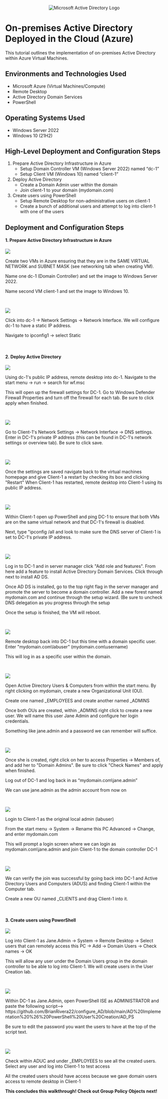 <p align="center">
<img src="https://i.imgur.com/pU5A58S.png" alt="Microsoft Active Directory Logo"/>
</p>

<h1>On-premises Active Directory Deployed in the Cloud (Azure)</h1>
This tutorial outlines the implementation of on-premises Active Directory within Azure Virtual Machines.<br />


<h2>Environments and Technologies Used</h2>

- Microsoft Azure (Virtual Machines/Compute)
- Remote Desktop
- Active Directory Domain Services
- PowerShell

<h2>Operating Systems Used </h2>

- Windows Server 2022
- Windows 10 (21H2)

<h2>High-Level Deployment and Configuration Steps</h2>

1) Prepare Active Directory Infrastructure in Azure
    - Setup Domain Controller VM (Windows Server 2022) named “dc-1”
    - Setup Client VM (Windows 10) named “client-1”
2) Deploy Active Directory
    - Create a Domain Admin user within the domain
    - Join client-1 to your domain (mydomain.com)
3) Create users using PowerShell
    - Setup Remote Desktop for non-administrative users on client-1
    - Create a bunch of additional users and attempt to log into client-1 with one of the users


<h2>Deployment and Configuration Steps</h2>

<h4>1. Prepare Active Directory Infrastructure in Azure</h4>
<p>
<img src="https://github.com/BrianRivera22/configure_AD/blob/main/AD%20Implementation%20%26%20PowerShell%20User%20Creation/1.png"/>
</p>
<p>
Create two VMs in Azure ensuring that they are in the SAME VIRTUAL NETWORK and SUBNET MASK (see networking tab when creating VM).

Name one dc-1 (Domain Controller) and set the image to Windows Server 2022.

Name second VM client-1 and set the image to Windows 10.
</p>
<br />

<p>
<img src="https://github.com/BrianRivera22/configure_AD/blob/main/AD%20Implementation%20%26%20PowerShell%20User%20Creation/2.png"/>
</p>
<p>
Click into dc-1 -> Network Settings -> Network Interface. We will configure dc-1 to have a static IP address.

Navigate to ipconfig1 -> select Static
</p>
<br />

<h4>2. Deploy Active Directory</h4>
<p>
<img src="https://github.com/BrianRivera22/configure_AD/blob/main/AD%20Implementation%20%26%20PowerShell%20User%20Creation/3.png"/>
</p>
<p>
Using dc-1's public IP address, remote desktop into dc-1. Navigate to the start menu -> run -> search for wf.msc

This will open up the firewall settings for DC-1. Go to Windows Defender Firewall Properties and turn off the firewall for each tab. Be sure to click apply when finished.
</p>
<br />

<p>
<img src="https://github.com/BrianRivera22/configure_AD/blob/main/AD%20Implementation%20%26%20PowerShell%20User%20Creation/4.png"/>
</p>
<p>
Go to Client-1's Network Settings -> Network Interface -> DNS settings. Enter in DC-1's private IP address (this can be found in DC-1's network settings or overview tab). Be sure to click save.
</p>
<br />

<p>
<img src="https://github.com/BrianRivera22/configure_AD/blob/main/AD%20Implementation%20%26%20PowerShell%20User%20Creation/5.png"/>
</p>
<p>
Once the settings are saved navigate back to the virtual machines homepage and give Client-1 a restart by checking its box and clicking "Restart"
When Client-1 has restarted, remote desktop into Client-1 using its public IP address.
</p>
<br />

<p>
<img src="https://github.com/BrianRivera22/configure_AD/blob/main/AD%20Implementation%20%26%20PowerShell%20User%20Creation/6.png"/>
</p>
<p>
Within Client-1 open up PowerShell and ping DC-1 to ensure that both VMs are on the same virtual network and that DC-1's firewall is disabled.

Next, type "ipconfig /all and look to make sure the DNS server of Client-1 is set to DC-1's private IP address.
</p>
<br />

<p>
<img src="https://github.com/BrianRivera22/configure_AD/blob/main/AD%20Implementation%20%26%20PowerShell%20User%20Creation/7.png"/>
</p>
<p>
Log in to DC-1 and in server manager click "Add role and features". From here add a feature to install Active Directory Domain Services. Click through next to install AD DS.

Once AD DS is installed, go to the top right flag in the server manager and promote the server to become a domain controller. Add a new forest named mydomain.com and continue through the setup wizard. (Be sure to uncheck DNS delegation as you progress through the setup

Once the setup is finished, the VM will reboot.
</p>
<br />

<p>
<img src="https://github.com/BrianRivera22/configure_AD/blob/main/AD%20Implementation%20%26%20PowerShell%20User%20Creation/8.png"/>
</p>
<p>
Remote desktop back into DC-1 but this time with a domain specific user. Enter "mydomain.com\labuser" (mydomain.com\username)

This will log in as a specific user within the domain.
</p>
<br />

<p>
<img src="https://github.com/BrianRivera22/configure_AD/blob/main/AD%20Implementation%20%26%20PowerShell%20User%20Creation/9.png"/>
</p>
Open Active Directory Users & Computers from within the start menu. By right clicking on mydomain, create a new Organizational Unit (OU).

Create one named _EMPLOYEES and create another named _ADMINS

Once both OUs are created, within _ADMINS right click to create a new user. We will name this user Jane Admin and configure her login credentials.

Something like jane.admin and a password we can remember will suffice.
<p>

</p>
<br />

<p>
<img src="https://github.com/BrianRivera22/configure_AD/blob/main/AD%20Implementation%20%26%20PowerShell%20User%20Creation/10.png"/>
</p>
<p>
Once she is created, right click on her to access Properties -> Members of, and add her to "Domain Admins". Be sure to click "Check Names" and apply when finished.

Log out of DC-1 and log back in as “mydomain.com\jane.admin”

We can use jane.admin as the admin account from now on
</p>
<br />

<p>
<img src="https://github.com/BrianRivera22/configure_AD/blob/main/AD%20Implementation%20%26%20PowerShell%20User%20Creation/11.png"/>
</p>
<p>
Login to Client-1 as the original local admin (labuser)

From the start menu -> System -> Rename this PC Advanced -> Change, and enter mydomain.com

This will prompt a login screen where we can login as mydomain.com\jane.admin and join Client-1 to the domain controller DC-1
</p>
<br />

<p>
<img src="https://github.com/BrianRivera22/configure_AD/blob/main/AD%20Implementation%20%26%20PowerShell%20User%20Creation/12.png"/>
</p>
<p>
We can verify the join was successful by going back into DC-1 and Active Directory Users and Computers (ADUS) and finding Client-1 within the Computer tab.

Create a new OU named _CLIENTS and drag Client-1 into it.
</p>
<br />

<h4>3. Create users using PowerShell</h4>

<p>
<img src="https://github.com/BrianRivera22/configure_AD/blob/main/AD%20Implementation%20%26%20PowerShell%20User%20Creation/13.png"/>
</p>
<p>
Log into Client-1 as Jane.Admin -> System -> Remote Desktop -> Select users that can remotely access this PC -> Add -> Domain Users -> Check names -> OK

This will allow any user under the Domain Users group in the domain controller to be able to log into Client-1. We will create users in the User Creation lab.
</p>
<br />

<p>
<img src="https://github.com/BrianRivera22/configure_AD/blob/main/AD%20Implementation%20%26%20PowerShell%20User%20Creation/14.png"/>
</p>
<p>
Within DC-1 as Jane.Admin, open PowerShell ISE as ADMINISTRATOR and paste the following script--> https://github.com/BrianRivera22/configure_AD/blob/main/AD%20Implementation%20%26%20PowerShell%20User%20Creation/AD_PS
  
Be sure to edit the password you want the users to have at the top of the script text.
</p>
<br />

<p>
<img src="https://github.com/BrianRivera22/configure_AD/blob/main/AD%20Implementation%20%26%20PowerShell%20User%20Creation/15.png"/>
</p>
<p>
Check within ADUC and under _EMPLOYEES to see all the created users. Select any user and log into Client-1 to test access

All the created users should have access because we gave domain users access to remote desktop in Client-1

<b>This concludes this walkthrough! Check out Group Policy Objects next!</b>
</p>
<br />
